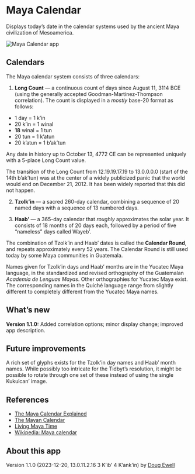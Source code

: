 # Maya Calendar

Displays today’s date in the calendar systems used by the ancient Maya civilization of Mesoamerica.

![Maya Calendar app](maya_calendar.gif)

## Calendars

The Maya calendar system consists of three calendars:

1. **Long Count** — a continuous count of days since August 11, 3114 BCE (using the generally accepted Goodman-Martínez-Thompson correlation). The count is displayed in a *mostly* base-20 format as follows:

* 1 day = 1 k’in
* 20 k’in = 1 winal
* **18** winal = 1 tun
* 20 tun = 1 k’atun
* 20 k’atun = 1 b’ak’tun

Any date in history up to October 13, 4772 CE can be represented uniquely with a 5-place Long Count value.

The transition of the Long Count from 12.19.19.17.19 to 13.0.0.0.0 (start of the 14th b’ak’tun) was at the center of a widely publicized panic that the world would end on December 21, 2012. It has been widely reported that this did not happen.

2. **Tzolk’in** — a sacred 260-day calendar, combining a sequence of 20 named days with a sequence of 13 numbered days.

3. **Haab’** — a 365-day calendar that *roughly* approximates the solar year. It consists of 18 months of 20 days each, followed by a period of five “nameless” days called Wayeb’.

The combination of Tzolk’in and Haab’ dates is called the **Calendar Round**, and repeats approximately every 52 years. The Calendar Round is still used today by some Maya communities in Guatemala.

Names given for Tzolk’in days and Haab’ months are in the Yucatec Maya language, in the standardized and revised orthography of the Guatemalan *Academía de Lenguas Mayas*. Other orthographies for Yucatec Maya exist. The corresponding names in the Quiché language range from slightly different to completely different from the Yucatec Maya names.

## What’s new

**Version 1.1.0:** Added correlation options; minor display change; improved app description.

## Future improvements

A rich set of glyphs exists for the Tzolk’in day names and Haab’ month names. While possibly too intricate for the Tidbyt’s resolution, it might be possible to rotate through one set of these instead of using the single Kukulcan’ image.

## References

* [The Maya Calendar Explained](https://www.mayaarchaeologist.co.uk/public-resources/maya-world/maya-calendar-system/)
* [The Mayan Calendar](https://pauahtun.org/Calendar/Default.htm)
* [Living Maya Time ](https://maya.nmai.si.edu/calendar)
* [Wikipedia: Maya calendar](https://en.wikipedia.org/wiki/Maya_calendar)

## About this app

Version 1.1.0 (2023-12-20, 13.0.11.2.16  3 K’ib’ 4 K’ank’in) by [Doug Ewell](http://ewellic.org)
